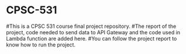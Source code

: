 # CPSC-531

#This is a CPSC 531 course final project repository.
#The report of the project, code needed to send data to API Gateway and the code used in Lambda function are added here.
#You can follow the project report to know how to run the project.
